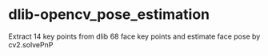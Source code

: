 # dlib-opencv_pose_estimation
Extract 14 key points from dlib 68 face key points and estimate face pose by cv2.solvePnP
